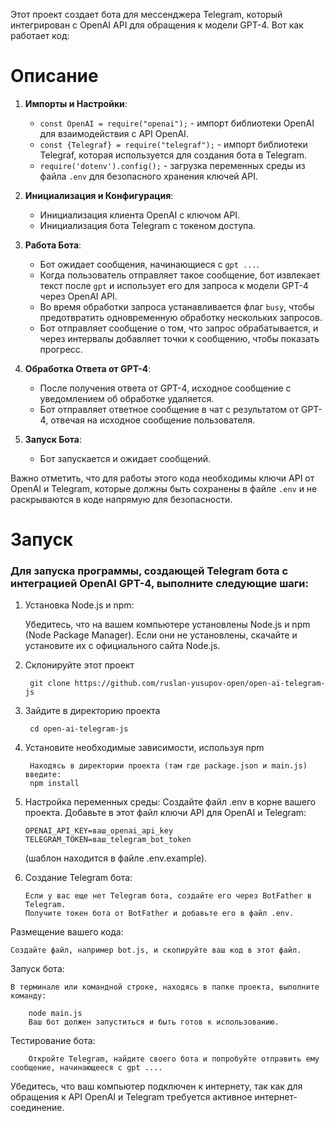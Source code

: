 Этот проект создает бота для мессенджера Telegram, который интегрирован с OpenAI API для обращения к модели GPT-4. Вот как работает код:
# Описание

1. **Импорты и Настройки**:
    - `const OpenAI = require("openai");` - импорт библиотеки OpenAI для взаимодействия с API OpenAI.
    - `const {Telegraf} = require("telegraf");` - импорт библиотеки Telegraf, которая используется для создания бота в Telegram.
    - `require('dotenv').config();` - загрузка переменных среды из файла `.env` для безопасного хранения ключей API.

2. **Инициализация и Конфигурация**:
    - Инициализация клиента OpenAI с ключом API.
    - Инициализация бота Telegram с токеном доступа.

3. **Работа Бота**:
    - Бот ожидает сообщения, начинающиеся с `gpt ...`.
    - Когда пользователь отправляет такое сообщение, бот извлекает текст после `gpt` и использует его для запроса к модели GPT-4 через OpenAI API.
    - Во время обработки запроса устанавливается флаг `busy`, чтобы предотвратить одновременную обработку нескольких запросов.
    - Бот отправляет сообщение о том, что запрос обрабатывается, и через интервалы добавляет точки к сообщению, чтобы показать прогресс.

4. **Обработка Ответа от GPT-4**:
    - После получения ответа от GPT-4, исходное сообщение с уведомлением об обработке удаляется.
    - Бот отправляет ответное сообщение в чат с результатом от GPT-4, отвечая на исходное сообщение пользователя.

5. **Запуск Бота**:
    - Бот запускается и ожидает сообщений.

Важно отметить, что для работы этого кода необходимы ключи API от OpenAI и Telegram, которые должны быть сохранены в файле `.env` и не раскрываются в коде напрямую для безопасности.

# Запуск

### Для запуска программы, создающей Telegram бота с интеграцией OpenAI GPT-4, выполните следующие шаги:

1) Установка Node.js и npm:
   
    Убедитесь, что на вашем компьютере установлены Node.js и npm (Node Package Manager). Если они не установлены, скачайте и установите их с официального сайта Node.js.


2) Склонируйте этот проект

        git clone https://github.com/ruslan-yusupov-open/open-ai-telegram-js

3) Зайдите в директорию проекта
   
        cd open-ai-telegram-js

5) Установите необходимые зависимости, используя npm
        
        Находясь в директории проекта (там где package.json и main.js) введите:
        npm install

6) Настройка переменных среды:
    Создайте файл .env в корне вашего проекта.
    Добавьте в этот файл ключи API для OpenAI и Telegram:

       OPENAI_API_KEY=ваш_openai_api_key
       TELEGRAM_TOKEN=ваш_telegram_bot_token
   (шаблон находится в файле .env.example).


7) Создание Telegram бота:

       Если у вас еще нет Telegram бота, создайте его через BotFather в Telegram.
       Получите токен бота от BotFather и добавьте его в файл .env.

Размещение вашего кода:

    Создайте файл, например bot.js, и скопируйте ваш код в этот файл.

Запуск бота:

    В терминале или командной строке, находясь в папке проекта, выполните команду:

        node main.js
        Ваш бот должен запуститься и быть готов к использованию.

Тестирование бота:

        Откройте Telegram, найдите своего бота и попробуйте отправить ему сообщение, начинающееся с gpt ....

Убедитесь, что ваш компьютер подключен к интернету, так как для обращения к API OpenAI и Telegram требуется активное интернет-соединение.

